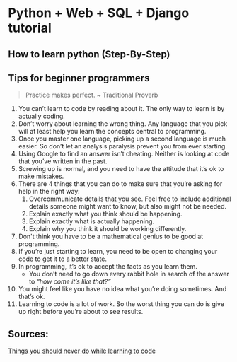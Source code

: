 # Python + Web + SQL + Django tutorial

## How to learn python (Step-By-Step)


## Tips for beginner programmers
> Practice makes perfect. ~ Traditional Proverb
1. You can’t learn to code by reading about it. The only way to learn is by actually coding. 
2. Don’t worry about learning the wrong thing. Any language that you pick will at least help you learn the concepts central to programming.
3. Once you master one language, picking up a second language is much easier. So don’t let an analysis paralysis prevent you from ever starting.
4. Using Google to find an answer isn’t cheating. Neither is looking at code that you’ve written in the past. 
5. Screwing up is normal, and you need to have the attitude that it’s ok to make mistakes.
6. There are 4 things that you can do to make sure that you’re asking for help in the right way:
   1. Overcommunicate details that you see.  Feel free to include additional details someone might want to know, but also might not be needed. 
   2. Explain exactly what you think should be happening. 
   3. Explain exactly what is actually happening. 
   4. Explain why you think it should be working differently.
7. Don't think you have to be a mathematical genius to be good at programming.
8. If you’re just starting to learn, you need to be open to changing your code to get it to a better state.
9. In programming, it’s ok to accept the facts as you learn them. 
   * You don’t need to go down every rabbit hole in search of the answer to _“how come it’s like that?”_
10. You might feel like you have no idea what you’re doing sometimes. And that’s ok.
11. Learning to code is a lot of work. So the worst thing you can do is give up right before you’re about to see results. 

## Sources:
[Things you should never do while learning to code](http://blog.thefirehoseproject.com/posts/the-14-things-you-should-never-do-while-learning-to-code/)
